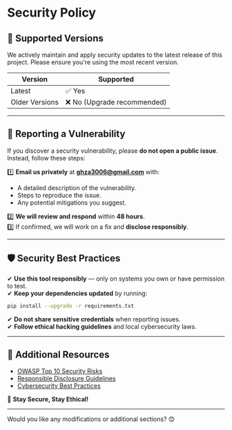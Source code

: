 # **Security Policy**  

## **📅 Supported Versions**  
We actively maintain and apply security updates to the latest release of this project. Please ensure you're using the most recent version.  

| Version | Supported |  
|---------|----------|  
| Latest  | ✅ Yes  |  
| Older Versions | ❌ No (Upgrade recommended) |  

---

## **🚨 Reporting a Vulnerability**  

If you discover a security vulnerability, please **do not open a public issue**. Instead, follow these steps:  

1️⃣ **Email us privately** at **ghza3006@gmail.com** with:  
   - A detailed description of the vulnerability.  
   - Steps to reproduce the issue.  
   - Any potential mitigations you suggest.  

2️⃣ **We will review and respond** within **48 hours**.  
3️⃣ If confirmed, we will work on a fix and **disclose responsibly**.  

---

## **🛡 Security Best Practices**  

✔ **Use this tool responsibly** — only on systems you own or have permission to test.  
✔ **Keep your dependencies updated** by running:  
   ```bash
   pip install --upgrade -r requirements.txt
   ```  
✔ **Do not share sensitive credentials** when reporting issues.  
✔ **Follow ethical hacking guidelines** and local cybersecurity laws.  

---

## **🔗 Additional Resources**  

- [OWASP Top 10 Security Risks](https://owasp.org/www-project-top-ten/)  
- [Responsible Disclosure Guidelines](https://www.disclose.io/)  
- [Cybersecurity Best Practices](https://www.cisa.gov/cybersecurity)  

🚀 **Stay Secure, Stay Ethical!**  

---

Would you like any modifications or additional sections? 😊
